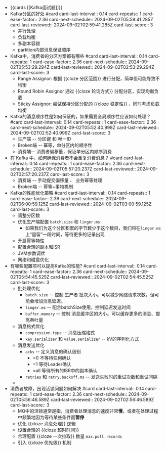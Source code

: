 - {{cards [[Kafka面试题]]}}
- Kafka分区的好处 #card
  card-last-interval:: 0.14
  card-repeats:: 1
  card-ease-factor:: 2.36
  card-next-schedule:: 2024-09-02T05:59:41.285Z
  card-last-reviewed:: 2024-09-02T02:59:41.285Z
  card-last-score:: 3
	- 并行处理
	- 负载均衡
	- 多副本容错
	- partition内部消息保证顺序
- Kafka中，消费者的分区方案都有哪些 #card
  card-last-interval:: 0.14
  card-repeats:: 1
  card-ease-factor:: 2.36
  card-next-schedule:: 2024-09-02T05:53:29.294Z
  card-last-reviewed:: 2024-09-02T02:53:29.294Z
  card-last-score:: 3
	- Range Assignor: 根据 {{cloze 分区范围}} 进行分配，简单但可能导致不均衡
	- Round Robin Assignor 通过 {{cloze 轮询方式}} 分配分区，实现均衡负载
	- Sticky Assignor: 尝试保持分区分配的 {{cloze 稳定性}} ，同时考虑负载均衡
- Kafka的消息顺序性是如何保证的，如果需要全局顺序性应该如何处理？#card
  card-last-interval:: 0.14
  card-repeats:: 1
  card-ease-factor:: 2.36
  card-next-schedule:: 2024-09-02T05:52:40.998Z
  card-last-reviewed:: 2024-09-02T02:52:40.999Z
  card-last-score:: 3
	- 生产端 -- 分区键 和 唯一ID
	- Broken端 -- 幂等，单分区内的顺序性
	- 消费端-- 消费者偏移量，保证单分区内顺序消费
- 在 Kafka 中，如何确保消费者不会重复消费消息？ #card
  card-last-interval:: 0.14
  card-repeats:: 1
  card-ease-factor:: 2.36
  card-next-schedule:: 2024-09-02T05:57:20.237Z
  card-last-reviewed:: 2024-09-02T02:57:20.237Z
  card-last-score:: 3
	- 消费端 -- 手动提交偏移量 、 业务幂等处理
	- Broken端 -- 幂等+事物机制
- Kafka的性能优化策略 #card
  card-last-interval:: 0.14
  card-repeats:: 1
  card-ease-factor:: 2.36
  card-next-schedule:: 2024-09-02T06:00:59.125Z
  card-last-reviewed:: 2024-09-02T03:00:59.125Z
  card-last-score:: 3
	- 调整分区数
	- 优化生产端配置 `batch.size` 和 `linger.ms`
		- 如果我们为这个分区积累的字节数少于这个数目，我们将在`linger.ms`上“逗留”一段时间，等待更多的记录出现
	- 开启幂等特性
	- 配置合理的副本和ISR
	- JVM参数调优
	- 网络和磁盘优化
- 有哪些配置项可以提高Kafka的性能? #card
  card-last-interval:: 0.14
  card-repeats:: 1
  card-ease-factor:: 2.36
  card-next-schedule:: 2024-09-02T05:54:45.525Z
  card-last-reviewed:: 2024-09-02T02:54:45.525Z
  card-last-score:: 3
	- 批处理优化
		- `batch.size` -- 控制 生产者 批次大小。可以减少网络请求次数，但可能会增加消息延迟。
		- `linger.ms` -- 配合batchSize使用，控制延迟发送时间
		- `buffer.memory` -- 控制 消息缓冲区的大小。可以缓存更多的消息、提高吞吐量
	- 消息格式优化
		- `compression.type` -- 消息压缩格式
		- `key.serializer` 和 `value.serializer` -- kV的序列化方式
	- 消息发送优化
		- `acks` -- 定义消息的确认级别
			- =0 不等待任何确认
			- =1 等待Leader确认
			- =all 等待所有的ISR中的副本确认
		- `retries` 和 `retry.backoff.ms` -- 发送失败时的重试次数和重试间隔
	-
- 消费者故障，出现活锁问题如何解决 #card
  card-last-interval:: 0.14
  card-repeats:: 1
  card-ease-factor:: 2.36
  card-next-schedule:: 2024-09-02T05:56:46.589Z
  card-last-reviewed:: 2024-09-02T02:56:46.589Z
  card-last-score:: 3
	- MQ中的活锁通常是指，消费者处理消息的速度非常**慢**，或者在处理过程中频繁地因为等待某些条件而**暂停**
	- 优化 {{cloze 消息处理}} 逻辑
	- 设置合理的 {{cloze 超时时间}}
	- 合理配置 {{cloze 一次拉取}} 数量 `max.poll.records`
	- 引入 {{cloze 优先级}} 机制